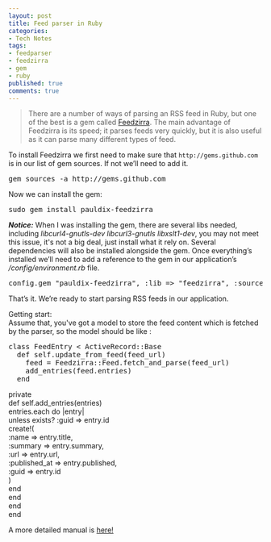 ```yaml
---
layout: post
title: Feed parser in Ruby
categories:
- Tech Notes
tags:
- feedparser
- feedzirra
- gem
- ruby
published: true
comments: true
---
```

<p><blockquote>There are a number of ways of parsing an RSS feed in Ruby, but one of the best is a gem called <a href="http://github.com/pauldix/feedzirra/tree/master">Feedzirra</a>. The main advantage of Feedzirra is its speed; it parses feeds very quickly, but it is also useful as it can parse many different types of feed.
</blockquote></p>

<p>To install Feedzirra we first need to make sure that <code>http://gems.github.com</code> is in our list of gem sources. If not we’ll need to add it.
<pre>gem sources -a http://gems.github.com</pre>
Now we can install the gem:
<pre>sudo gem install pauldix-feedzirra</pre>
<strong><em>Notice:</em></strong> When I was installing the gem, there are several libs needed, including <em>libcurl4-gnutls-dev libcurl3-gnutls libxslt1-dev</em>, you may not meet this issue, it's not a big deal, just install what it rely on. Several dependencies will also be installed alongside the gem. Once everything’s installed we’ll need to add a reference to the gem in our application’s <em>/config/environment.rb</em> file.
<pre>config.gem "pauldix-feedzirra", :lib =&gt; "feedzirra", :source =&gt; "http://gems.github.com"</pre>
That’s it. We’re ready to start parsing RSS feeds in our application.</p>

<p>Getting start:<br />
Assume that, you've got a model to store the feed content which is fetched by the parser, so the model should be like :
<pre name="code" class="ruby">
class FeedEntry < ActiveRecord::Base
  def self.update_from_feed(feed_url)
    feed = Feedzirra::Feed.fetch_and_parse(feed_url)
    add_entries(feed.entries)
  end</pre></p>

<p>  private<br />
  def self.add_entries(entries)<br />
    entries.each do |entry|<br />
      unless exists? :guid => entry.id<br />
        create!(<br />
          :name         => entry.title,<br />
          :summary      => entry.summary,<br />
          :url          => entry.url,<br />
          :published_at => entry.published,<br />
          :guid         => entry.id<br />
        )<br />
      end<br />
    end<br />
  end<br />
end

A more detailed manual is <a href="http://asciicasts.com/episodes/168-feed-parsing">here!</a></p>
